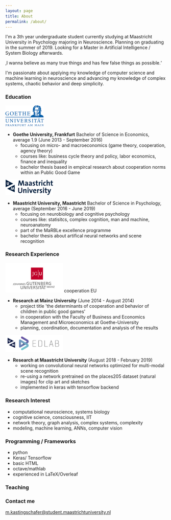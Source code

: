 ```yaml
---
layout: page
title: About
permalink: /about/
---
```


I'm a 3th year undergraduate student currently studying at Maastricht University in Psychology majoring in Neuroscience. Planning on graduating in the summer of 2019. Looking for a Master in Artificial Intelligence / System Biology afterwards. 

‚I wanna believe as many true things and has few false things as possible.‘

I'm passionate about applying my knowledge of computer science and machine learning in neuroscience and advancing my knowledge of complex systems, chaotic behavior and deep simplicity.


### Education

<img src="/assets/Goethe.png" width="120"> 

* **Goethe University, Frankfurt** Bachelor of Science in Economics, average 1.9 (June 2013 - September 2016)
  - focusing on micro- and macroeconomics (game theory, cooperation, agency theory)
  - courses like: business cycle theory and policy, labor economics, finance and inequality
  - bachelor thesis based in empircal research about cooperation norms within an Public Good Game

<img src="/assets/Maasi.png" width="150"> 

* **Maastricht University, Maastricht** Bachelor of Science in Psychology, average  (September 2016 - June 2019)
  - focusing on neurobiology and cognitive psychology
  - courses like: statisitcs, complex cognition, man and machine, neuroanatomy
  - part of the MaRBLe excellence programme
  - bachelor thesis about artifical neural networks and scene recognition

### Research Experience

<img src="/assets/JPU2.jpg" width="180">   
cooperation EU

* **Research at Mainz University** (June 2014 - August 2014)
  - project title 'the determinants of cooperation and behavior of children in public good games'
  - in cooperation with the Faculty of Business and Economics Management and Microeconomics at Goethe-University
  - planning, coordination, documentation and analysis of the results
 
<img src="/assets/EDLAB-logo-UM2.jpg" width="180">   

* **Research at Maastricht University** (August 2018 - February 2019)
  - working on convolutional neural networks optimized for multi-modal scene recognition
  - re-using a network pretrained on the places205 dataset (natural images) for clip art and sketches
  - implemented in keras with tensorflow backend

### Research Interest
  - computational neuroscience, systems biology
  - cognitive science, consciousness, IIT
  - network theory, graph analysis, complex systems, complexity
  - modeling, machine learning, ANNs, computer vision
  
### Programming / Frameworks
  - python
  - Keras/ Tensorflow
  - basic HTML
  - octave/mathlab
  - experienced in LaTeX/Overleaf

### Teaching


### Contact me

[m.kastingschafer@student.maastrichtuniversity.nl](mailto:m.kastingschafer@student.maastrichtuniversity.nl)
